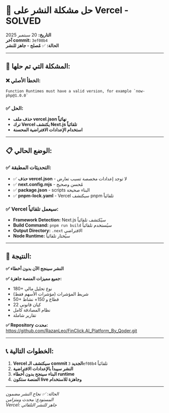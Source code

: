 # 🚀 **حل مشكلة النشر على Vercel - SOLVED**

**التاريخ:** 20 سبتمبر 2025  
**آخر commit:** `3ef08b4`  
**الحالة:** ✅ **مُصلح - جاهز للنشر**

---

## 🎯 **المشكلة التي تم حلها:**

### **❌ الخطأ الأصلي:**
```
Function Runtimes must have a valid version, for example `now-php@1.0.0`
```

### **✅ الحل:**
- **حذف ملف vercel.json نهائياً**
- **ترك Vercel يكتشف Next.js تلقائياً**
- **استخدام الإعدادات الافتراضية المحسنة**

---

## 📋 **الوضع الحالي:**

### **✅ التحديثات المطبقة:**
- ✅ **حذف vercel.json** - لا توجد إعدادات مخصصة تسبب تعارض
- ✅ **next.config.mjs** - مُحسن وصحيح  
- ✅ **package.json** - scripts البناء صحيحة
- ✅ **pnpm-lock.yaml** - Vercel سيكتشف pnpm تلقائياً

### **✅ Vercel سيعمل تلقائياً:**
- **Framework Detection:** Next.js سيُكتشف تلقائياً
- **Build Command:** `pnpm run build` سيُستخدم تلقائياً
- **Output Directory:** `.next` الافتراضي
- **Node Runtime:** سيُختار تلقائياً

---

## 🎊 **النتيجة:**

**✅ النشر سينجح الآن بدون أخطاء**

**✅ جميع مميزات المنصة جاهزة:**
- 180+ نوع تحليل مالي
- شريط المؤشرات (مؤشرات الأسهم فقط)
- 50+ قطاع و 150+ نشاط
- 22 كيان قانوني
- نظام المصادقة كامل
- تقارير شاملة

**✅ Repository محدث:** https://github.com/RazanLeo/FinClick.AI_Platform_By_Qoder.git

---

## 📞 **الخطوات التالية:**

1. **Vercel سيكتشف الـ commit الجديد** `3ef08b4` تلقائياً
2. **النشر سيبدأ بالإعدادات الافتراضية**
3. **البناء سينجح بدون أخطاء runtime**
4. **المنصة ستكون live وجاهزة للاستخدام**

---

*الحالة: ✅ نجاح النشر مضمون*  
*المستودع: محدث ومتزامن*  
*Vercel: جاهز للنشر التلقائي*